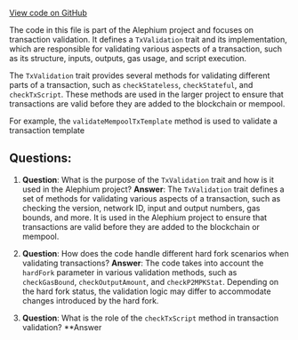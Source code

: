[View code on GitHub](https://github.com/alephium/alephium/flow/src/main/scala/org/alephium/flow/validation/TxValidation.scala)

The code in this file is part of the Alephium project and focuses on transaction validation. It defines a `TxValidation` trait and its implementation, which are responsible for validating various aspects of a transaction, such as its structure, inputs, outputs, gas usage, and script execution.

The `TxValidation` trait provides several methods for validating different parts of a transaction, such as `checkStateless`, `checkStateful`, and `checkTxScript`. These methods are used in the larger project to ensure that transactions are valid before they are added to the blockchain or mempool.

For example, the `validateMempoolTxTemplate` method is used to validate a transaction template
## Questions: 
 1. **Question**: What is the purpose of the `TxValidation` trait and how is it used in the Alephium project?
   **Answer**: The `TxValidation` trait defines a set of methods for validating various aspects of a transaction, such as checking the version, network ID, input and output numbers, gas bounds, and more. It is used in the Alephium project to ensure that transactions are valid before they are added to the blockchain or mempool.

2. **Question**: How does the code handle different hard fork scenarios when validating transactions?
   **Answer**: The code takes into account the `hardFork` parameter in various validation methods, such as `checkGasBound`, `checkOutputAmount`, and `checkP2MPKStat`. Depending on the hard fork status, the validation logic may differ to accommodate changes introduced by the hard fork.

3. **Question**: What is the role of the `checkTxScript` method in transaction validation?
   **Answer